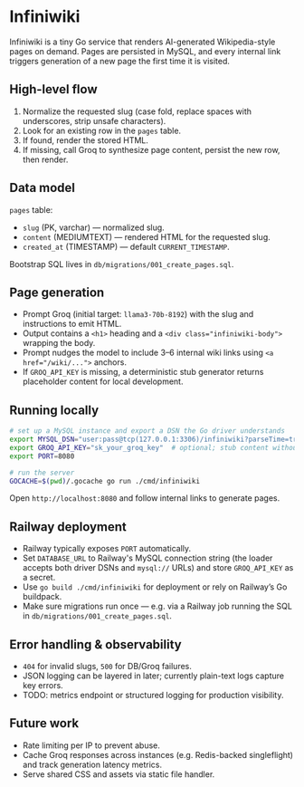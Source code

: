 # Infiniwiki

Infiniwiki is a tiny Go service that renders AI-generated Wikipedia-style pages on demand. Pages are persisted in MySQL, and every internal link triggers generation of a new page the first time it is visited.

## High-level flow
1. Normalize the requested slug (case fold, replace spaces with underscores, strip unsafe characters).
2. Look for an existing row in the `pages` table.
3. If found, render the stored HTML.
4. If missing, call Groq to synthesize page content, persist the new row, then render.

## Data model
`pages` table:
- `slug` (PK, varchar) — normalized slug.
- `content` (MEDIUMTEXT) — rendered HTML for the requested slug.
- `created_at` (TIMESTAMP) — default `CURRENT_TIMESTAMP`.

Bootstrap SQL lives in `db/migrations/001_create_pages.sql`.

## Page generation
- Prompt Groq (initial target: `llama3-70b-8192`) with the slug and instructions to emit HTML.
- Output contains a `<h1>` heading and a `<div class="infiniwiki-body">` wrapping the body.
- Prompt nudges the model to include 3–6 internal wiki links using `<a href="/wiki/...">` anchors.
- If `GROQ_API_KEY` is missing, a deterministic stub generator returns placeholder content for local development.

## Running locally
```bash
# set up a MySQL instance and export a DSN the Go driver understands
export MYSQL_DSN="user:pass@tcp(127.0.0.1:3306)/infiniwiki?parseTime=true"
export GROQ_API_KEY="sk_your_groq_key"  # optional; stub content without it
export PORT=8080

# run the server
GOCACHE=$(pwd)/.gocache go run ./cmd/infiniwiki
```

Open `http://localhost:8080` and follow internal links to generate pages.

## Railway deployment
- Railway typically exposes `PORT` automatically.
- Set `DATABASE_URL` to Railway's MySQL connection string (the loader accepts both driver DSNs and `mysql://` URLs) and store `GROQ_API_KEY` as a secret.
- Use `go build ./cmd/infiniwiki` for deployment or rely on Railway’s Go buildpack.
- Make sure migrations run once — e.g. via a Railway job running the SQL in `db/migrations/001_create_pages.sql`.

## Error handling & observability
- `404` for invalid slugs, `500` for DB/Groq failures.
- JSON logging can be layered in later; currently plain-text logs capture key errors.
- TODO: metrics endpoint or structured logging for production visibility.

## Future work
- Rate limiting per IP to prevent abuse.
- Cache Groq responses across instances (e.g. Redis-backed singleflight) and track generation latency metrics.
- Serve shared CSS and assets via static file handler.
